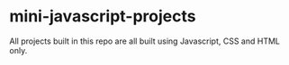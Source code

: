 # mini-javascript-projects

All projects built in this repo are all built using Javascript, CSS and HTML only.
